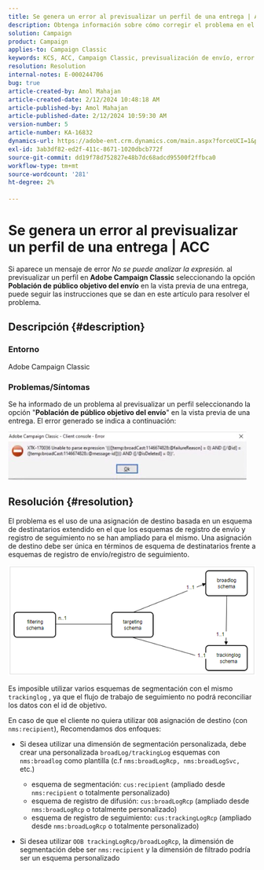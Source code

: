 ```yaml
---
title: Se genera un error al previsualizar un perfil de una entrega | ACC
description: Obtenga información sobre cómo corregir el problema en el que se genera un error al obtener una vista previa de un perfil en Adobe Campaign Classic.
solution: Campaign
product: Campaign
applies-to: Campaign Classic
keywords: KCS, ACC, Campaign Classic, previsualización de envío, error
resolution: Resolution
internal-notes: E-000244706
bug: true
article-created-by: Amol Mahajan
article-created-date: 2/12/2024 10:48:18 AM
article-published-by: Amol Mahajan
article-published-date: 2/12/2024 10:59:30 AM
version-number: 5
article-number: KA-16832
dynamics-url: https://adobe-ent.crm.dynamics.com/main.aspx?forceUCI=1&pagetype=entityrecord&etn=knowledgearticle&id=75da0239-94c9-ee11-9079-6045bd006b4b
exl-id: 3ab3df82-ed2f-411c-8671-1020dbcb772f
source-git-commit: dd19f78d752827e48b7dc68adcd95500f2ffbca0
workflow-type: tm+mt
source-wordcount: '281'
ht-degree: 2%

---
```


# Se genera un error al previsualizar un perfil de una entrega | ACC


Si aparece un mensaje de error *No se puede analizar la expresión.* al previsualizar un perfil en <b>Adobe Campaign Classic</b> seleccionando la opción <b>Población de público objetivo del envío</b> en la vista previa de una entrega, puede seguir las instrucciones que se dan en este artículo para resolver el problema.

## Descripción {#description}


### <b>Entorno</b>

Adobe Campaign Classic



### <b>Problemas/Síntomas</b>

Se ha informado de un problema al previsualizar un perfil seleccionando la opción &quot;<b>Población de público objetivo del envío</b>&quot; en la vista previa de una entrega. El error generado se indica a continuación:

![](assets/___82da0239-94c9-ee11-9079-6045bd006b4b___.jpeg)




## Resolución {#resolution}


El problema es el uso de una asignación de destino basada en un esquema de destinatarios extendido en el que los esquemas de registro de envío y registro de seguimiento no se han ampliado para el mismo. Una asignación de destino debe ser única en términos de esquema de destinatarios frente a esquemas de registro de envío/registro de seguimiento.

![](assets/3ec555a6-30d1-ec11-a7b5-0022480a8d10.png)

Es imposible utilizar varios esquemas de segmentación con el mismo `trackinglog` , ya que el flujo de trabajo de seguimiento no podrá reconciliar los datos con el id de objetivo.

En caso de que el cliente no quiera utilizar `OOB` asignación de destino (con `nms:recipient`), Recomendamos dos enfoques:

- Si desea utilizar una dimensión de segmentación personalizada, debe crear una personalizada `broadLog/trackingLog` esquemas con `nms:broadlog` como plantilla (c.f `nms:broadLogRcp, nms:broadLogSvc,` etc.)

   - esquema de segmentación: `cus:recipient` (ampliado desde `nms:recipient` o totalmente personalizado)
   - esquema de registro de difusión: `cus:broadLogRcp` (ampliado desde `nms:broadLogRcp` o totalmente personalizado)
   - esquema de registro de seguimiento: `cus:trackingLogRcp` (ampliado desde `nms:broadLogRcp` o totalmente personalizado)
- Si desea utilizar `OOB trackingLogRcp/broadLogRcp`, la dimensión de segmentación debe ser `nms:recipient` y la dimensión de filtrado podría ser un esquema personalizado
